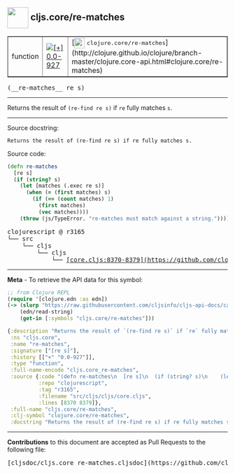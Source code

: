## <img width="48px" valign="middle" src="http://i.imgur.com/Hi20huC.png"> cljs.core/re-matches

 <table border="1">
<tr>

<td>function</td>
<td><a href="https://github.com/cljsinfo/cljs-api-docs/tree/0.0-927"><img valign="middle" alt="[+] 0.0-927" src="https://img.shields.io/badge/+-0.0--927-lightgrey.svg"></a> </td>
<td>
[<img height="24px" valign="middle" src="http://i.imgur.com/1GjPKvB.png"> <samp>clojure.core/re-matches</samp>](http://clojure.github.io/clojure/branch-master/clojure.core-api.html#clojure.core/re-matches)
</td>
</tr>
</table>

 <samp>
(__re-matches__ re s)<br>
</samp>

---

Returns the result of `(re-find re s)` if `re` fully matches `s`.

---



Source docstring:

```
Returns the result of (re-find re s) if re fully matches s.
```

Source code:

```clj
(defn re-matches
  [re s]
  (if (string? s)
    (let [matches (.exec re s)]
      (when (= (first matches) s)
        (if (== (count matches) 1)
          (first matches)
          (vec matches))))
    (throw (js/TypeError. "re-matches must match against a string."))))
```

 <pre>
clojurescript @ r3165
└── src
    └── cljs
        └── cljs
            └── <ins>[core.cljs:8370-8379](https://github.com/clojure/clojurescript/blob/r3165/src/cljs/cljs/core.cljs#L8370-L8379)</ins>
</pre>


---

__Meta__ - To retrieve the API data for this symbol:

```clj
;; from Clojure REPL
(require '[clojure.edn :as edn])
(-> (slurp "https://raw.githubusercontent.com/cljsinfo/cljs-api-docs/catalog/cljs-api.edn")
    (edn/read-string)
    (get-in [:symbols "cljs.core/re-matches"]))
```

```clj
{:description "Returns the result of `(re-find re s)` if `re` fully matches `s`.",
 :ns "cljs.core",
 :name "re-matches",
 :signature ["[re s]"],
 :history [["+" "0.0-927"]],
 :type "function",
 :full-name-encode "cljs.core_re-matches",
 :source {:code "(defn re-matches\n  [re s]\n  (if (string? s)\n    (let [matches (.exec re s)]\n      (when (= (first matches) s)\n        (if (== (count matches) 1)\n          (first matches)\n          (vec matches))))\n    (throw (js/TypeError. \"re-matches must match against a string.\"))))",
          :repo "clojurescript",
          :tag "r3165",
          :filename "src/cljs/cljs/core.cljs",
          :lines [8370 8379]},
 :full-name "cljs.core/re-matches",
 :clj-symbol "clojure.core/re-matches",
 :docstring "Returns the result of (re-find re s) if re fully matches s."}

```

---

__Contributions__ to this document are accepted as Pull Requests to the following file:

 <pre>
[cljsdoc/cljs.core_re-matches.cljsdoc](https://github.com/cljsinfo/cljs-api-docs/blob/master/cljsdoc/cljs.core_re-matches.cljsdoc)
</pre>


